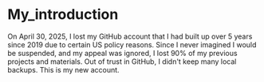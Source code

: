 # My_introduction
On April 30, 2025, I lost my GitHub account that I had built up over 5 years since 2019 due to certain US policy reasons. Since I never imagined I would be suspended, and my appeal was ignored, I lost 90% of my previous projects and materials. Out of trust in GitHub, I didn't keep many local backups. This is my new account.
